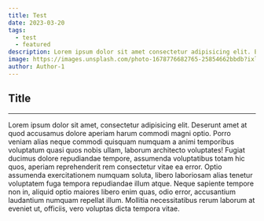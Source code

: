 ```yaml
---
title: Test
date: 2023-03-20
tags:
  - test
  - featured
description: Lorem ipsum dolor sit amet consectetur adipisicing elit. Esse, rerum quo qui sit excepturi voluptate! Veritatis blanditiis tempore necessitatibus laborum.
image: https://images.unsplash.com/photo-1678776682765-25854662bbdb?ixlib=rb-4.0.3&ixid=MnwxMjA3fDB8MHxwaG90by1wYWdlfHx8fGVufDB8fHx8&auto=format&fit=crop&w=881&q=80
author: Author-1
---
```


## Title

---

Lorem ipsum dolor sit amet, consectetur adipisicing elit. Deserunt amet at quod accusamus dolore aperiam harum commodi magni optio. Porro veniam alias neque commodi quisquam numquam a animi temporibus voluptatum quasi quos nobis ullam, laborum architecto voluptates! Fugiat ducimus dolore repudiandae tempore, assumenda voluptatibus totam hic quos, aperiam reprehenderit rem consectetur vitae ea error. Optio assumenda exercitationem numquam soluta, libero laboriosam alias tenetur voluptatem fuga tempora repudiandae illum atque. Neque sapiente tempore non in, aliquid optio maiores libero enim quas, odio error, accusantium laudantium numquam repellat illum. Mollitia necessitatibus rerum laborum at eveniet ut, officiis, vero voluptas dicta tempora vitae.
